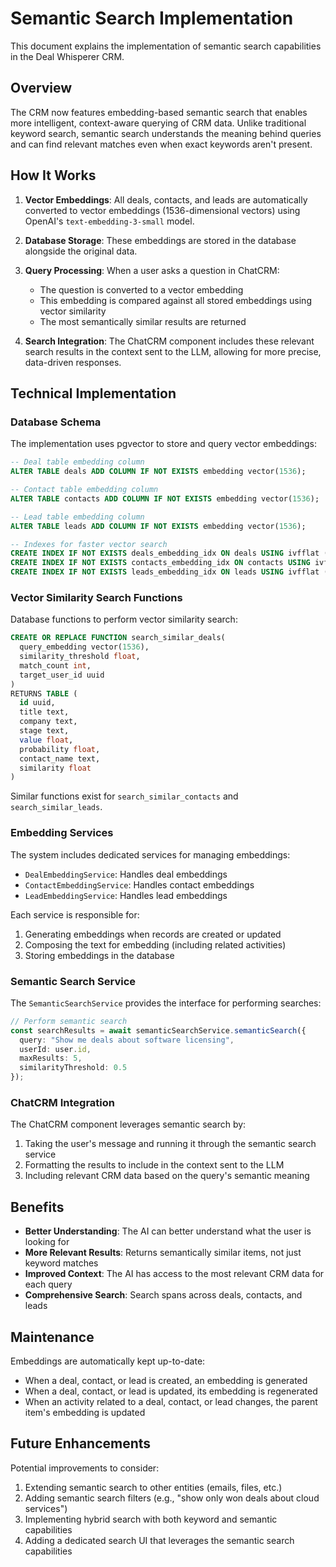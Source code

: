 # Semantic Search Implementation

This document explains the implementation of semantic search capabilities in the Deal Whisperer CRM.

## Overview

The CRM now features embedding-based semantic search that enables more intelligent, context-aware querying of CRM data. Unlike traditional keyword search, semantic search understands the meaning behind queries and can find relevant matches even when exact keywords aren't present.

## How It Works

1. **Vector Embeddings**: All deals, contacts, and leads are automatically converted to vector embeddings (1536-dimensional vectors) using OpenAI's `text-embedding-3-small` model.

2. **Database Storage**: These embeddings are stored in the database alongside the original data.

3. **Query Processing**: When a user asks a question in ChatCRM:
   - The question is converted to a vector embedding
   - This embedding is compared against all stored embeddings using vector similarity
   - The most semantically similar results are returned

4. **Search Integration**: The ChatCRM component includes these relevant search results in the context sent to the LLM, allowing for more precise, data-driven responses.

## Technical Implementation

### Database Schema

The implementation uses pgvector to store and query vector embeddings:

```sql
-- Deal table embedding column
ALTER TABLE deals ADD COLUMN IF NOT EXISTS embedding vector(1536);

-- Contact table embedding column 
ALTER TABLE contacts ADD COLUMN IF NOT EXISTS embedding vector(1536);

-- Lead table embedding column
ALTER TABLE leads ADD COLUMN IF NOT EXISTS embedding vector(1536);

-- Indexes for faster vector search
CREATE INDEX IF NOT EXISTS deals_embedding_idx ON deals USING ivfflat (embedding vector_cosine_ops);
CREATE INDEX IF NOT EXISTS contacts_embedding_idx ON contacts USING ivfflat (embedding vector_cosine_ops);
CREATE INDEX IF NOT EXISTS leads_embedding_idx ON leads USING ivfflat (embedding vector_cosine_ops);
```

### Vector Similarity Search Functions

Database functions to perform vector similarity search:

```sql
CREATE OR REPLACE FUNCTION search_similar_deals(
  query_embedding vector(1536),
  similarity_threshold float,
  match_count int,
  target_user_id uuid
)
RETURNS TABLE (
  id uuid,
  title text,
  company text,
  stage text,
  value float,
  probability float,
  contact_name text,
  similarity float
)
```

Similar functions exist for `search_similar_contacts` and `search_similar_leads`.

### Embedding Services

The system includes dedicated services for managing embeddings:

- `DealEmbeddingService`: Handles deal embeddings
- `ContactEmbeddingService`: Handles contact embeddings 
- `LeadEmbeddingService`: Handles lead embeddings

Each service is responsible for:
1. Generating embeddings when records are created or updated
2. Composing the text for embedding (including related activities)
3. Storing embeddings in the database

### Semantic Search Service

The `SemanticSearchService` provides the interface for performing searches:

```typescript
// Perform semantic search
const searchResults = await semanticSearchService.semanticSearch({
  query: "Show me deals about software licensing",
  userId: user.id,
  maxResults: 5,
  similarityThreshold: 0.5
});
```

### ChatCRM Integration

The ChatCRM component leverages semantic search by:

1. Taking the user's message and running it through the semantic search service
2. Formatting the results to include in the context sent to the LLM
3. Including relevant CRM data based on the query's semantic meaning

## Benefits

- **Better Understanding**: The AI can better understand what the user is looking for
- **More Relevant Results**: Returns semantically similar items, not just keyword matches
- **Improved Context**: The AI has access to the most relevant CRM data for each query
- **Comprehensive Search**: Search spans across deals, contacts, and leads

## Maintenance

Embeddings are automatically kept up-to-date:

- When a deal, contact, or lead is created, an embedding is generated
- When a deal, contact, or lead is updated, its embedding is regenerated
- When an activity related to a deal, contact, or lead changes, the parent item's embedding is updated

## Future Enhancements

Potential improvements to consider:

1. Extending semantic search to other entities (emails, files, etc.)
2. Adding semantic search filters (e.g., "show only won deals about cloud services") 
3. Implementing hybrid search with both keyword and semantic capabilities
4. Adding a dedicated search UI that leverages the semantic search capabilities 